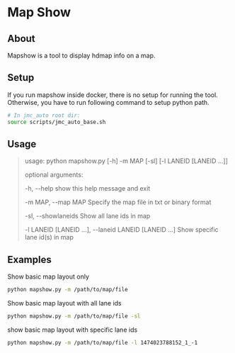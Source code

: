 # Map Show

## About

Mapshow is a tool to display hdmap info on a map.

## Setup

If you run mapshow inside docker, there is no setup for running the tool.
Otherwise, you have to run following command to setup python path.

```bash
# In jmc_auto root dir:
source scripts/jmc_auto_base.sh
```

## Usage

> usage: python mapshow.py \[-h] -m MAP \[-sl] [-l LANEID [LANEID ...]]
>
> optional arguments:
>
>  -h, --help            show this help message and exit
>
>  -m MAP, --map MAP     Specify the map file in txt or binary format
>
>  -sl, --showlaneids    Show all lane ids in map
>
>  -l LANEID \[LANEID ...], --laneid LANEID \[LANEID ...]  Show specific lane id(s) in map

## Examples

Show basic map layout only

```bash
python mapshow.py -m /path/to/map/file
```

Show basic map layout with all lane ids

```bash
python mapshow.py -m /path/to/map/file -sl
```

show basic map layout with specific lane ids

```bash
python mapshow.py -m /path/to/map/file -l 1474023788152_1_-1
```
